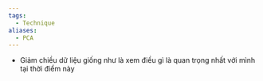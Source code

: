 ```yaml
---
tags:
  - Technique
aliases:
  - PCA
---
```

- Giảm chiều dữ liệu giống như là xem điều gì là quan trọng nhất với mình tại thời điểm này